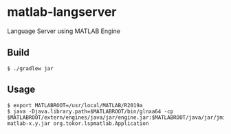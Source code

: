 # matlab-langserver
Language Server using MATLAB Engine

## Build

```
$ ./gradlew jar
```

## Usage

```
$ export MATLABROOT=/usr/local/MATLAB/R2019a
$ java -Djava.library.path=$MATLABROOT/bin/glnxa64 -cp $MATLABROOT/extern/engines/java/jar/engine.jar:$MATLABROOT/java/jar/jmi.jar:/path/to/lsp-matlab-x.y.jar org.tokor.lspmatlab.Application
```
